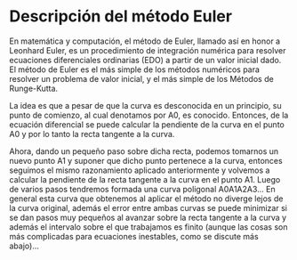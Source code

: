 # Descripción del método Euler

En matemática y computación, el método de Euler, llamado así en honor a Leonhard Euler, es un procedimiento de integración numérica para resolver ecuaciones diferenciales ordinarias (EDO) a partir de un valor inicial dado. El método de Euler es el más simple de los métodos numéricos para resolver un problema de valor inicial, y el más simple de los Métodos de Runge-Kutta. 

La idea es que a pesar de que la curva es desconocida en un principio, su punto de comienzo, al cual denotamos por A0, es conocido. Entonces, de la ecuación diferencial se puede calcular la pendiente de la curva en el punto A0 y por lo tanto la recta tangente a la curva.

Ahora, dando un pequeño paso sobre dicha recta, podemos tomarnos un nuevo punto A1 y suponer que dicho punto pertenece a la curva, entonces seguimos el mismo razonamiento aplicado anteriormente y volvemos a calcular la pendiente de la recta tangente a la curva en el punto A1. Luego de varios pasos tendremos formada una curva poligonal A0A1A2A3... En general esta curva que obtenemos al aplicar el método no diverge lejos de la curva original, además el error entre ambas curvas se puede minimizar si se dan pasos muy pequeños al avanzar sobre la recta tangente a la curva y además el intervalo sobre el que trabajamos es finito (aunque las cosas son más complicadas para ecuaciones inestables, como se discute más abajo)...

